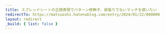```yaml
---
title: スプレッドシートの正規表現でパターン修飾子、欲張りでないマッチを使いたい
redirectTo: https://matsuoshi.hatenablog.com/entry/2024/01/22/000000
layout: redirect
_build: { list: false }
---
```

